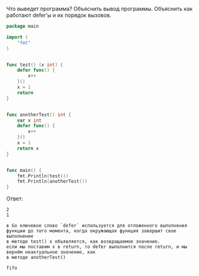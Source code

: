 Что выведет программа? Объяснить вывод программы. Объяснить как работают defer’ы и их порядок вызовов.

```go
package main

import (
	"fmt"
)


func test() (x int) {
	defer func() {
		x++
	}()
	x = 1
	return
}


func anotherTest() int {
	var x int
	defer func() {
		x++
	}()
	x = 1
	return x
}


func main() {
	fmt.Println(test())
	fmt.Println(anotherTest())
}
```

Ответ:
```
2
1

в Go ключевое слово `defer` используется для отложенного выполнения функции до того момента, когда окружающая функция завершит свое выполнение
в методе test() x объявляется, как возвращаемое значение.
если мы поставим x в return, то defer выполнится после return, и мы вернём неактуальное значение, как 
в методе anotherTest()

fifo


```
